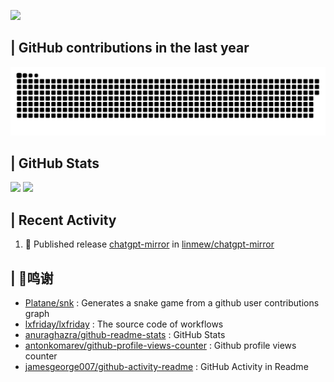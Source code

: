 ![](https://komarev.com/ghpvc/?username=linmew&style=flat-square)
## | GitHub contributions in the last year
<picture>
  <source media="(prefers-color-scheme: dark)" srcset="https://raw.githubusercontent.com/linmew/linmew/output/github-contribution-grid-snake-dark.svg">
  <source media="(prefers-color-scheme: light)" srcset="https://raw.githubusercontent.com/linmew/linmew/output/github-contribution-grid-snake.svg">
  <img alt="github contribution grid snake animation" src="https://raw.githubusercontent.com/linmew/linmew/output/github-contribution-grid-snake.svg">
</picture>

## | GitHub Stats
<p>
<a href="https://github.com/linmew"><img src="https://github-readme-stats.vercel.app/api?username=linmew&show_icons=true&count_private=true&theme=merko" height="200"><a>
<a href="https://github.com/linmew"><img src="https://github-readme-stats.vercel.app/api/top-langs/?username=linmew&layout=compact" height="200"><a>
</p>

## | Recent Activity
<!--START_SECTION:activity-->
1. 🚀 Published release [chatgpt-mirror](https://github.com/linmew/chatgpt-mirror/releases/tag/v1.0.3) in [linmew/chatgpt-mirror](https://github.com/linmew/chatgpt-mirror)
<!--END_SECTION:activity-->

## | 💸鸣谢
* [Platane/snk](https://github.com/Platane/snk) : Generates a snake game from a github user contributions graph
* [lxfriday/lxfriday](https://github.com/lxfriday/lxfriday) : The source code of workflows
* [anuraghazra/github-readme-stats](https://github.com/anuraghazra/github-readme-stats/blob/master/docs/readme_cn.md) : GitHub Stats
* [antonkomarev/github-profile-views-counter](https://github.com/antonkomarev/github-profile-views-counter) : Github profile views counter
* [jamesgeorge007/github-activity-readme](https://github.com/jamesgeorge007/github-activity-readme) : GitHub Activity in Readme
